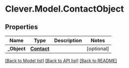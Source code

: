 # Clever.Model.ContactObject
## Properties

Name | Type | Description | Notes
------------ | ------------- | ------------- | -------------
**_Object** | [**Contact**](Contact.md) |  | [optional] 

[[Back to Model list]](../README.md#documentation-for-models) [[Back to API list]](../README.md#documentation-for-api-endpoints) [[Back to README]](../README.md)

